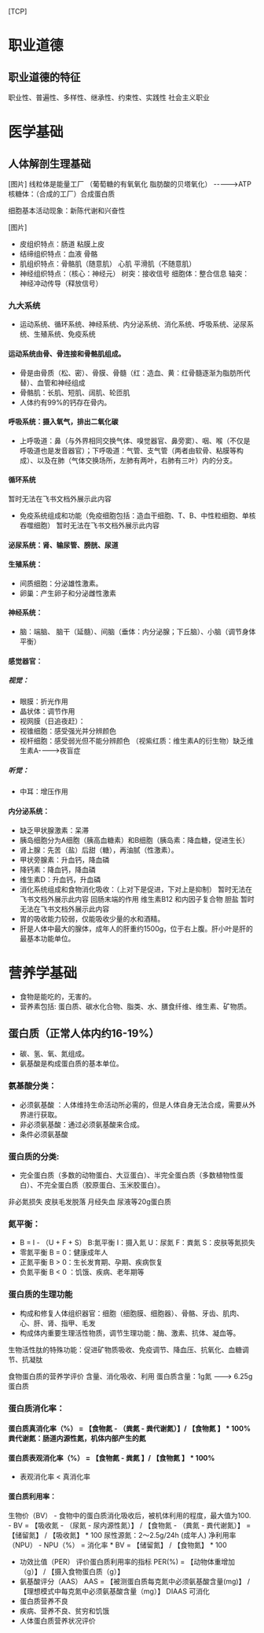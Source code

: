 [TCP]

# 职业道德
## 职业道德的特征
职业性、普遍性、多样性、继承性、约束性、实践性
社会主义职业


# 医学基础
## 人体解剖生理基础
[图片]
线粒体是能量工厂 （葡萄糖的有氧氧化  脂肪酸的贝塔氧化） ----->ATP
核糖体：（合成的工厂）合成蛋白质

细胞基本活动现象：新陈代谢和兴奋性

[图片]
- 皮组织特点：肠道 粘膜上皮
- 结缔组织特点：血液 骨骼
- 肌组织特点：骨骼肌（随意肌） 心肌 平滑肌（不随意肌）
- 神经组织特点：（核心：神经元） 树突：接收信号  细胞体：整合信息 轴突：神经冲动传导（释放信号）

### 九大系统
- 运动系统、循环系统、神经系统、内分泌系统、消化系统、呼吸系统、泌尿系统、生殖系统、免疫系统

#### 运动系统由骨、骨连接和骨骼肌组成。
- 骨是由骨质（松、密）、骨膜、骨髓（红：造血、黄：红骨髓逐渐为脂肪所代替）、血管和神经组成
- 骨骼肌：长肌、短肌、阔肌、轮匝肌
- 人体约有99%的钙存在骨内。
#### 呼吸系统：摄入氧气，排出二氧化碳
- 上呼吸道：鼻（与外界相同交换气体、嗅觉器官、鼻旁窦）、咽、喉（不仅是呼吸道也是发音器官）；下呼吸道：气管、支气管（两者由软骨、粘膜等构成）、以及在肺（气体交换场所，左肺有两叶，右肺有三叶）内的分支。
#### 循环系统
暂时无法在飞书文档外展示此内容
- 免疫系统组成和功能（免疫细胞包括：造血干细胞、T、B、中性粒细胞、单核吞噬细胞）
暂时无法在飞书文档外展示此内容
#### 泌尿系统：肾、输尿管、膀胱、尿道
#### 生殖系统： 
- 间质细胞：分泌雄性激素。
- 卵巢：产生卵子和分泌雌性激素
#### 神经系统：
- 脑：端脑、 脑干（延髓）、间脑（垂体：内分泌腺；下丘脑）、小脑（调节身体平衡）
#### 感觉器官：
##### 视觉：
- 眼膜：折光作用
- 晶状体：调节作用
- 视网膜（日追夜赶）：
- 视锥细胞：感受强光并分辨颜色  
- 视杆细胞：感受弱光但不能分辨颜色  （视紫红质：维生素A的衍生物）缺乏维生素A---->夜盲症
##### 听觉：
- 中耳：增压作用
#### 内分泌系统：
- 缺乏甲状腺激素：呆滞
- 胰岛细胞分为A细胞（胰高血糖素）和B细胞（胰岛素：降血糖，促进生长）
- 肾上腺：先苦（盐）后甜（糖），再油腻（性激素）。
- 甲状旁腺素：升血钙，降血磷
- 降钙素：降血钙，降血磷
- 维生素D：升血钙，升血磷
- 消化系统组成和食物消化吸收：（上对下是促进，下对上是抑制）
暂时无法在飞书文档外展示此内容
回肠末端的作用
维生素B12 和内因子复合物
胆盐
暂时无法在飞书文档外展示此内容
- 胃的吸收能力较弱，仅能吸收少量的水和酒精。
- 肝是人体中最大的腺体，成年人的肝重约1500g，位于右上腹。肝小叶是肝的最基本功能单位。

# 营养学基础
- 食物是能吃的，无害的。
- 营养素包括: 蛋白质、碳水化合物、脂类、水、膳食纤维、维生素、矿物质。

## 蛋白质（正常人体内约16-19%）
- 碳、氢、氧、氮组成。
- 氨基酸是构成蛋白质的基本单位。
### 氨基酸分类：
- 必须氨基酸 ：人体维持生命活动所必需的，但是人体自身无法合成，需要从外界进行获取。
- 非必须氨基酸：通过必须氨基酸来合成。
- 条件必须氨基酸
### 蛋白质的分类:
- 完全蛋白质（多数的动物蛋白、大豆蛋白）、半完全蛋白质（多数植物性蛋白）、不完全蛋白质（胶原蛋白、玉米胶蛋白）。

非必氮损失
皮肤毛发脱落 月经失血  尿液等20g蛋白质

### 氮平衡：
- B = I - （U + F + S）   B:氮平衡   I：摄入氮  U：尿氮  F：粪氮  S：皮肤等氮损失
- 零氮平衡 B = 0：健康成年人
- 正氮平衡 B > 0：生长发育期、孕期、疾病恢复
- 负氮平衡 B < 0 ：饥饿、疾病、老年期等
### 蛋白质的生理功能
- 构成和修复人体组织器官：细胞（细胞膜、细胞器）、骨骼、牙齿、肌肉、心、肝、肾、指甲、毛发
- 构成体内重要生理活性物质，调节生理功能：酶、激素、抗体、凝血等。

生物活性肽的特殊功能：促进矿物质吸收、免疫调节、降血压、抗氧化、血糖调节、抗凝肽

食物蛋白质的营养学评价
含量、消化吸收、利用
蛋白质含量：1g氮  ---> 6.25g蛋白质
### 蛋白质消化率：
#### 蛋白质真消化率（%） = 【食物氮 - （粪氮 - 粪代谢氮）】/ 【食物氮 】 * 100%     粪代谢氮：肠道内源性氮，机体内部产生的氮
#### 蛋白质表观消化率（%） = 【食物氮 - 粪氮 】/ 【食物氮 】 * 100%
  - 表观消化率 < 真消化率
#### 蛋白质利用率：
  生物价（BV）
    - 食物中的蛋白质消化吸收后，被机体利用的程度，最大值为100.
    - BV = 【吸收氮 - （尿氮 - 尿内源性氮）】 / 【食物氮 - （粪氮 - 粪代谢氮）】 = 【储留氮】 / 【吸收氮】 * 100   尿性源氮：2～2.5g/24h (成年人)
  净利用率（NPU）
    - NPU（%） = 消化率 * BV = 【储留氮】 / 【食物氮】 * 100
  - 功效比值（PER）   评价蛋白质利用率的指标
    PER(%) = 【动物体重增加（g）】 / 【摄入食物蛋白质（g）】
  - 氨基酸评分（AAS）
    AAS = 【被测蛋白质每克氮中必须氨基酸含量(mg)】 / 【理想模式中每克氮中必须氨基酸含量（mg）】
    DIAAS 可消化
- 蛋白质营养不良
- 疾病、营养不良、贫穷和饥饿
- 人体蛋白质营养状况评价
